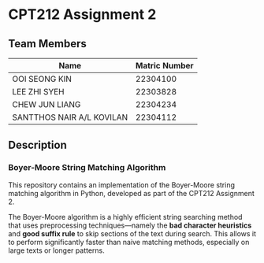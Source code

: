 # CPT212 Assignment 2 
## Team Members
| Name | Matric Number |
| --- | --- |
| OOI SEONG KIN | 22304100 |
| LEE ZHI SYEH | 22303828 |
| CHEW JUN LIANG | 22304234 |
| SANTTHOS NAIR A/L KOVILAN | 22304112 |

## Description
### Boyer-Moore String Matching Algorithm

This repository contains an implementation of the Boyer-Moore string matching algorithm in Python, developed as part of the CPT212 Assignment 2.

The Boyer-Moore algorithm is a highly efficient string searching method that uses preprocessing techniques—namely the **bad character heuristics** and **good suffix rule**  to skip sections of the text during search. This allows it to perform significantly faster than naive matching methods, especially on large texts or longer patterns.
